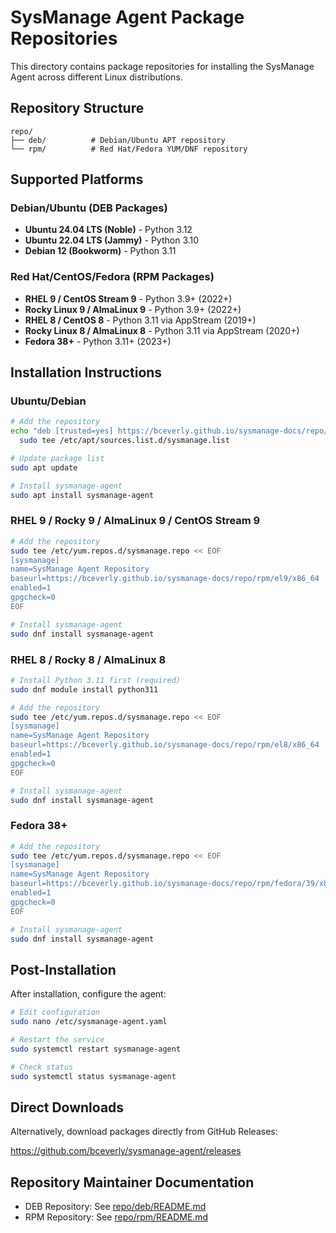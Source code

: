 # SysManage Agent Package Repositories

This directory contains package repositories for installing the SysManage Agent across different Linux distributions.

## Repository Structure

```
repo/
├── deb/          # Debian/Ubuntu APT repository
└── rpm/          # Red Hat/Fedora YUM/DNF repository
```

## Supported Platforms

### Debian/Ubuntu (DEB Packages)

- **Ubuntu 24.04 LTS (Noble)** - Python 3.12
- **Ubuntu 22.04 LTS (Jammy)** - Python 3.10
- **Debian 12 (Bookworm)** - Python 3.11

### Red Hat/CentOS/Fedora (RPM Packages)

- **RHEL 9 / CentOS Stream 9** - Python 3.9+ (2022+)
- **Rocky Linux 9 / AlmaLinux 9** - Python 3.9+ (2022+)
- **RHEL 8 / CentOS 8** - Python 3.11 via AppStream (2019+)
- **Rocky Linux 8 / AlmaLinux 8** - Python 3.11 via AppStream (2020+)
- **Fedora 38+** - Python 3.11+ (2023+)

## Installation Instructions

### Ubuntu/Debian

```bash
# Add the repository
echo "deb [trusted=yes] https://bceverly.github.io/sysmanage-docs/repo/deb stable main" | \
  sudo tee /etc/apt/sources.list.d/sysmanage.list

# Update package list
sudo apt update

# Install sysmanage-agent
sudo apt install sysmanage-agent
```

### RHEL 9 / Rocky 9 / AlmaLinux 9 / CentOS Stream 9

```bash
# Add the repository
sudo tee /etc/yum.repos.d/sysmanage.repo << EOF
[sysmanage]
name=SysManage Agent Repository
baseurl=https://bceverly.github.io/sysmanage-docs/repo/rpm/el9/x86_64
enabled=1
gpgcheck=0
EOF

# Install sysmanage-agent
sudo dnf install sysmanage-agent
```

### RHEL 8 / Rocky 8 / AlmaLinux 8

```bash
# Install Python 3.11 first (required)
sudo dnf module install python311

# Add the repository
sudo tee /etc/yum.repos.d/sysmanage.repo << EOF
[sysmanage]
name=SysManage Agent Repository
baseurl=https://bceverly.github.io/sysmanage-docs/repo/rpm/el8/x86_64
enabled=1
gpgcheck=0
EOF

# Install sysmanage-agent
sudo dnf install sysmanage-agent
```

### Fedora 38+

```bash
# Add the repository
sudo tee /etc/yum.repos.d/sysmanage.repo << EOF
[sysmanage]
name=SysManage Agent Repository
baseurl=https://bceverly.github.io/sysmanage-docs/repo/rpm/fedora/39/x86_64
enabled=1
gpgcheck=0
EOF

# Install sysmanage-agent
sudo dnf install sysmanage-agent
```

## Post-Installation

After installation, configure the agent:

```bash
# Edit configuration
sudo nano /etc/sysmanage-agent.yaml

# Restart the service
sudo systemctl restart sysmanage-agent

# Check status
sudo systemctl status sysmanage-agent
```

## Direct Downloads

Alternatively, download packages directly from GitHub Releases:

https://github.com/bceverly/sysmanage-agent/releases

## Repository Maintainer Documentation

- DEB Repository: See [repo/deb/README.md](deb/README.md)
- RPM Repository: See [repo/rpm/README.md](rpm/README.md)
